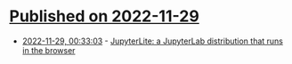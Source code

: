 # [Published on 2022-11-29](index.md)

* [2022-11-29, 00:33:03](https://news.ycombinator.com/item?id=33782010) - [JupyterLite: a JupyterLab distribution that runs in the browser](https://github.com/jupyterlite/jupyterlite)
